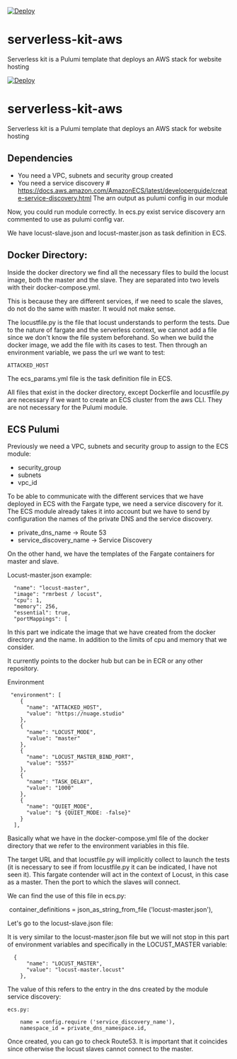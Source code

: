 [![Deploy](https://get.pulumi.com/new/button.svg)](https://app.pulumi.com/new)

# serverless-kit-aws
Serverless kit is a Pulumi template that deploys an AWS stack for website hosting

[![Deploy](https://get.pulumi.com/new/button.svg)](https://app.pulumi.com/new)

# serverless-kit-aws
Serverless kit is a Pulumi template that deploys an AWS stack for website hosting

## Dependencies

* You need a VPC, subnets and security group created
* You need a service discovery # https://docs.aws.amazon.com/AmazonECS/latest/developerguide/create-service-discovery.html
  The arn output as pulumi config in our module

Now, you could run module correctly. In ecs.py exist service discovery arn commented to use as pulumi config var.

We have locust-slave.json and locust-master.json as task definition in ECS. 


## Docker Directory:

Inside the docker directory we find all the necessary files to build the locust image, both the master and the slave. They are separated into two levels with their docker-compose.yml.

This is because they are different services, if we need to scale the slaves, do not do the same with master. It would not make sense.

The locustfile.py is the file that locust understands to perform the tests. Due to the nature of fargate and the serverless context, we cannot add a file since we don't know the file system beforehand. So when we build the docker image, we add the file with its cases to test. Then through an environment variable, we pass the url we want to test:

```
ATTACKED_HOST
```

The ecs_params.yml file is the task definition file in ECS.

All files that exist in the docker directory, except Dockerfile and locustfile.py are necessary if we want to create an ECS cluster from the aws CLI. They are not necessary for the Pulumi module.


## ECS Pulumi

Previously we need a VPC, subnets and security group to assign to the ECS module:

* security_group
* subnets
* vpc_id

To be able to communicate with the different services that we have deployed in ECS with the Fargate type, we need a service discovery for it. The ECS module already takes it into account but we have to send by configuration the names of the private DNS and the service discovery.

* private_dns_name -> Route 53
* service_discovery_name -> Service Discovery

On the other hand, we have the templates of the Fargate containers for master and slave.

Locust-master.json example:

```
  "name": "locust-master",
  "image": "rmrbest / locust",
  "cpu": 1,
  "memory": 256,
  "essential": true,
  "portMappings": [
```

In this part we indicate the image that we have created from the docker directory and the name. In addition to the limits of cpu and memory that we consider.

It currently points to the docker hub but can be in ECR or any other repository.

Environment

```
 "environment": [
    {
      "name": "ATTACKED_HOST",
      "value": "https://nuage.studio"
    },
    {
      "name": "LOCUST_MODE",
      "value": "master"
    },
    {
      "name": "LOCUST_MASTER_BIND_PORT",
      "value": "5557"
    },
    {
      "name": "TASK_DELAY",
      "value": "1000"
    },
    {
      "name": "QUIET_MODE",
      "value": "$ {QUIET_MODE: -false}"
    }
  ],
```

Basically what we have in the docker-compose.yml file of the docker directory that we refer to the environment variables in this file.

The target URL and that locustfile.py will implicitly collect to launch the tests (it is necessary to see if from locustfile.py it can be indicated, I have not seen it). This fargate contender will act in the context of Locust, in this case as a master. Then the port to which the slaves will connect.

We can find the use of this file in ecs.py:

 container_definitions = json_as_string_from_file ('locust-master.json'),


Let's go to the locust-slave.json file:

It is very similar to the locust-master.json file but we will not stop in this part of environment variables and specifically in the LOCUST_MASTER variable:

```
  {
      "name": "LOCUST_MASTER",
      "value": "locust-master.locust"
    },
```

The value of this refers to the entry in the dns created by the module service discovery:

```
ecs.py:

    name = config.require ('service_discovery_name'),
    namespace_id = private_dns_namespace.id,
```

Once created, you can go to check Route53. It is important that it coincides since otherwise the locust slaves cannot connect to the master.




 




